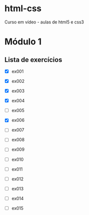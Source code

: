 # html-css
 Curso em vídeo - aulas de html5 e css3

# Módulo 1

## Lista de exercícios 

- [x] ex001
- [x] ex002
- [x] ex003
- [x] ex004
- [ ] ex005
- [x] ex006
- [ ] ex007
- [ ] ex008
- [ ] ex009
- [ ] ex010
- [ ] ex011
- [ ] ex012
- [ ] ex013
- [ ] ex014
- [ ] ex015

